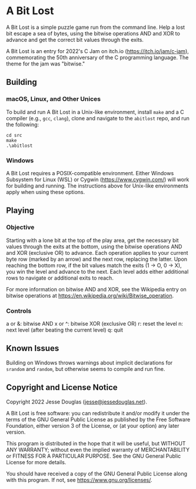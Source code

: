 # A Bit Lost

A Bit Lost is a simple puzzle game run from the command line. Help a lost bit escape a sea of bytes, using the bitwise operations AND and XOR to advance and get the correct bit values through the exits.

A Bit Lost is an entry for 2022's C Jam on itch.io (https://itch.io/jam/c-jam), commemorating the 50th anniversary of the C programming language. The theme for the jam was "bitwise."

## Building

### macOS, Linux, and Other Unices

To build and run A Bit Lost in a Unix-like environment, install `make` and a C compiler (e.g., `gcc`, `clang`), clone and navigate to the `abitlost` repo, and run the following:

```
cd src
make
.\abitlost
```

### Windows

A Bit Lost requires a POSIX-compatible environment. Either Windows Subsystem for Linux (WSL) or Cygwin (https://www.cygwin.com/) will work for building and running. The instructions above for Unix-like environments apply when using these options.

## Playing

### Objective

Starting with a lone bit at the top of the play area, get the necessary bit values through the exits at the bottom, using the bitwise operations AND and XOR (exclusive OR) to advance. Each operation applies to your current byte row (marked by an arrow) and the next row, replacing the latter. Upon reaching the bottom row, if the bit values match the exits (1 -> O, 0 -> X), you win the level and advance to the next. Each level adds either additional rows to navigate or additional exits to reach.

For more information on bitwise AND and XOR, see the Wikipedia entry on bitwise operations at <https://en.wikipedia.org/wiki/Bitwise_operation>.

### Controls

a or &: bitwise AND
x or ^: bitwise XOR (exclusive OR)
r: reset the level
n: next level (after beating the current level)
q: quit

## Known Issues

Building on Windows throws warnings about implicit declarations for `srandom` and `random`, but otherwise seems to compile and run fine.

## Copyright and License Notice

Copyright 2022 Jesse Douglas (jesse@jessedouglas.net).

A Bit Lost is free software: you can redistribute it and/or modify it under the terms of the GNU General Public License as published by the Free Software Foundation, either version 3 of the License, or (at your option) any later version.

This program is distributed in the hope that it will be useful, but WITHOUT ANY WARRANTY; without even the implied warranty of MERCHANTABILITY or FITNESS FOR A PARTICULAR PURPOSE. See the GNU General Public License for more details.

You should have received a copy of the GNU General Public License along with this program. If not, see <https://www.gnu.org/licenses/>.
